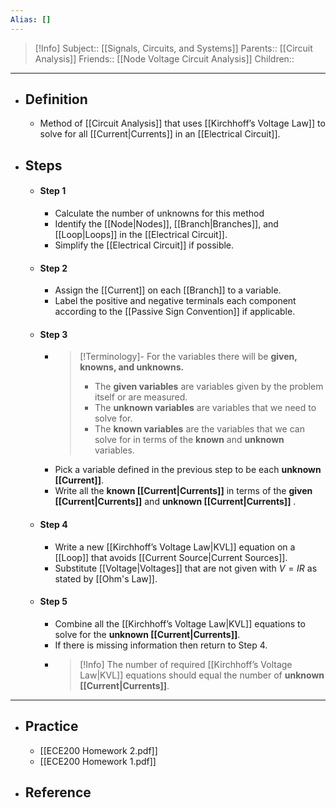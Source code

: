 ```yaml
---
Alias: []
---
```

> [!Info]
> Subject:: [[Signals, Circuits, and Systems]]
> Parents:: [[Circuit Analysis]]
> Friends:: [[Node Voltage Circuit Analysis]]
> Children:: 
---
- ## Definition
	- Method of [[Circuit Analysis]] that uses [[Kirchhoff’s Voltage Law]] to solve for all [[Current|Currents]] in an [[Electrical Circuit]].
- ## Steps
	- #### Step 1
		- Calculate the number of unknowns for this method 
		- Identify the [[Node|Nodes]], [[Branch|Branches]], and [[Loop|Loops]] in the [[Electrical Circuit]].
		- Simplify the [[Electrical Circuit]] if possible.
	- #### Step 2
		- Assign the [[Current]] on each [[Branch]] to a variable.
		- Label the positive and negative terminals each component according to the [[Passive Sign Convention]] if applicable.
	- #### Step 3
		- > [!Terminology]-
		  > For the variables there will be **given, knowns, and unknowns.** 
		  > 
		  > - The **given variables** are variables given by the problem itself or are measured.
		  > - The **unknown variables** are variables that we need to solve for.
		  > - The **known variables** are the variables that we can solve for in terms of the **known** and **unknown** variables.
		- Pick a variable defined in the previous step to be each **unknown [[Current]]**.
		- Write all the **known [[Current|Currents]]** in terms of the **given [[Current|Currents]]** and **unknown [[Current|Currents]]** .
	- #### Step 4
		- Write a new [[Kirchhoff’s Voltage Law|KVL]] equation on a [[Loop]] that avoids [[Current Source|Current Sources]].
		- Substitute [[Voltage|Voltages]] that are not given with $V=IR$ as stated by [[Ohm's Law]].
	- #### Step 5
		- Combine all the [[Kirchhoff’s Voltage Law|KVL]] equations to solve for the **unknown [[Current|Currents]]**.
		- If there is missing information then return to Step 4.
		- > [!Info]
		  > The number of required [[Kirchhoff’s Voltage Law|KVL]] equations should equal the number of **unknown [[Current|Currents]]**.
---
- ## Practice
	- [[ECE200 Homework 2.pdf]]
	- [[ECE200 Homework 1.pdf]]
- ## Reference